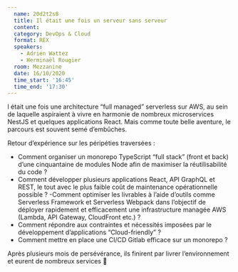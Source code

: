 ```yaml
---
  name: 20d2t2s8
  title: Il était une fois un serveur sans serveur
  content:
  category: DevOps & Cloud
  format: REX
  speakers: 
    - Adrien Wattez
    - Herminaël Rougier
  room: Mezzanine
  date: 16/10/2020
  time_start: '16:45'
  time_end: '17:30'
---
```

l était une fois une architecture “full managed” serverless sur AWS, au sein de laquelle aspiraient à vivre en harmonie de nombreux microservices NestJS et quelques applications React. Mais comme toute belle aventure, le parcours est souvent semé d’embûches.

Retour d’expérience sur les péripéties traversées :
- Comment organiser un monorepo TypeScript “full stack” (front et back) d’une cinquantaine de modules Node afin de maximiser la réutilisabilité du code ?
- Comment développer plusieurs applications React, API GraphQL et REST, le tout avec le plus faible coût de maintenance opérationnelle possible ?
-Comment optimiser les livrables à l’aide d’outils comme Serverless Framework et Serverless Webpack dans l’objectif de déployer rapidement et efficacement une infrastructure managée AWS (Lambda, API Gateway, CloudFront etc.) ?
- Comment répondre aux contraintes et nécessités imposées par le développement d’applications “Cloud-friendly” ?
- Comment mettre en place une CI/CD Gitlab efficace sur un monorepo ?

Après plusieurs mois de persévérance, ils finirent par livrer l’environnement et eurent de nombreux services 🚀
